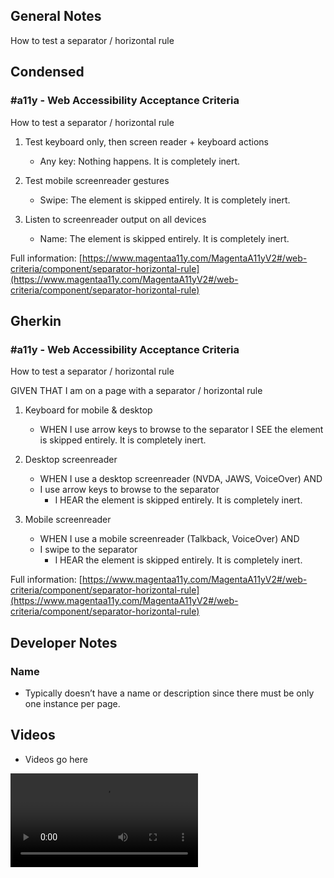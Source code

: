 ## General Notes

How to test a separator / horizontal rule

## Condensed

### #a11y - Web Accessibility Acceptance Criteria

How to test a separator / horizontal rule

1. Test keyboard only, then screen reader + keyboard actions

   - Any key: Nothing happens. It is completely inert.

2. Test mobile screenreader gestures

   - Swipe: The element is skipped entirely. It is completely inert.

3. Listen to screenreader output on all devices

   - Name: The element is skipped entirely. It is completely inert.

Full information: [https://www.magentaa11y.com/MagentaA11yV2#/web-criteria/component/separator-horizontal-rule](https://www.magentaa11y.com/MagentaA11yV2#/web-criteria/component/separator-horizontal-rule)

## Gherkin

### #a11y - Web Accessibility Acceptance Criteria

How to test a separator / horizontal rule

GIVEN THAT I am on a page with a separator / horizontal rule

1. Keyboard for mobile & desktop

   - WHEN I use arrow keys to browse to the separator I SEE the element is skipped entirely. It is completely inert.

2. Desktop screenreader

   - WHEN I use a desktop screenreader (NVDA, JAWS, VoiceOver) AND 
   - I use arrow keys to browse to the separator
      - I HEAR the element is skipped entirely. It is completely inert.

3. Mobile screenreader

   - WHEN I use a mobile screenreader (Talkback, VoiceOver) AND
   - I swipe to the separator
      - I HEAR the element is skipped entirely. It is completely inert.

Full information: [https://www.magentaa11y.com/MagentaA11yV2#/web-criteria/component/separator-horizontal-rule](https://www.magentaa11y.com/MagentaA11yV2#/web-criteria/component/separator-horizontal-rule)

## Developer Notes

### Name

- Typically doesn’t have a name or description since there must be only one instance per page.

## Videos

- Videos go here
<video controls>
  <source src="media/video/native/button/buttonIosVoiceover.webm" type="video/webm">
  Your browser does not support the video tag.
</video>
